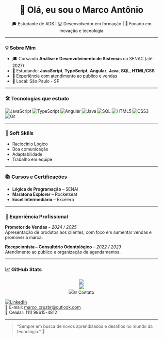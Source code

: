 
<h1 align="center">👋 Olá, eu sou o Marco Antônio</h1>

<p align="center">
🎓 Estudante de ADS | 💻 Desenvolvedor em formação | 🚀 Focado em inovação e tecnologia  
</p>

---

### 💡 Sobre Mim
- 🎓 Cursando **Análise e Desenvolvimento de Sistemas** no SENAC (até 2027)  
- 🌱 Estudando: **JavaScript**, **TypeScript**, **Angular**, **Java**, **SQL**, **HTML/CSS**  
- 💼 Experiência com atendimento ao público e vendas  
- 📍 Local: São Paulo - SP

---

### 🛠️ Tecnologias que estudo

![JavaScript](https://img.shields.io/badge/-JavaScript-F7DF1E?style=flat&logo=javascript&logoColor=black)
![TypeScript](https://img.shields.io/badge/-TypeScript-3178C6?style=flat&logo=typescript&logoColor=white)
![Angular](https://img.shields.io/badge/-Angular-DD0031?style=flat&logo=angular&logoColor=white)
![Java](https://img.shields.io/badge/-Java-007396?style=flat&logo=java&logoColor=white)
![SQL](https://img.shields.io/badge/-SQL-4479A1?style=flat&logo=mysql&logoColor=white)
![HTML5](https://img.shields.io/badge/-HTML5-E34F26?style=flat&logo=html5&logoColor=white)
![CSS3](https://img.shields.io/badge/-CSS3-1572B6?style=flat&logo=css3&logoColor=white)
![Git](https://img.shields.io/badge/-Git-F05032?style=flat&logo=git&logoColor=white)

---

### 🧠 Soft Skills
- Raciocínio Lógico  
- Boa comunicação  
- Adaptabilidade  
- Trabalho em equipe  

---

### 📚 Cursos e Certificações
- **Lógica de Programação** – SENAI  
- **Maratona Explorer** – Rocketseat  
- **Excel Intermediário** – Excelera  

---

### 💼 Experiência Profissional

**Promotor de Vendas** – *2024 / 2025*  
Apresentação de produtos aos clientes, com foco em aumentar vendas e promover a marca.

**Recepcionista – Consultório Odontológico** – *2022 / 2023*  
Atendimento ao público e organização de agendamentos.

---

### 📈 GitHub Stats

<p align="center">
  <img src="https://github-readme-stats.vercel.app/api?username=oMarcook&show_icons=true&theme=tokyonight" />
  <br />
  <img src="https://github-readme-streak-stats.herokuapp.com/?user=oMarcook&theme=tokyonight" />
  <br />
  <img src="https://github-readme-activity-graph.vercel.app/graph?username=oMarco


### 🌐 Contato

[![LinkedIn](https://img.shields.io/badge/-LinkedIn-0A66C2?style=flat&logo=linkedin&logoColor=white)](https://www.linkedin.com/in/marcodacruzbraga/)  
📧 E-mail: marco_cruzbr@outlook.com  
📱 Celular: (11) 98615-4812  

---

> “Sempre em busca de novos aprendizados e desafios no mundo da tecnologia.” 🚀
